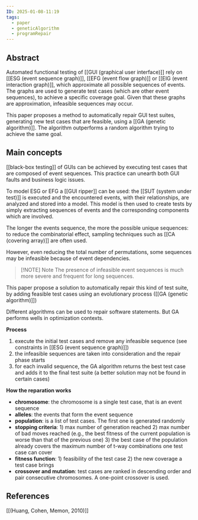 ```yaml
---
ID: 2025-01-08-11:19
tags:
  - paper
  - geneticAlgorithm
  - programRepair
---
```

## Abstract

Automated functional testing of [[GUI (graphical user interface)]] rely on [[ESG (event sequence graph)]], [[EFG (event flow graph)]] or [[EIG (event interaction graph)]], which approximate all possible sequences of events. The graphs are used to generate test cases (which are other event sequences), to achieve a specific coverage goal. Given that these graphs are approximation, infeasible sequences may occur.

This paper proposes a method to automatically repair GUI test suites, generating new test cases that are feasible, using a [[GA (genetic algorithm)]].
The algorithm outperforms a random algorithm trying to achieve the same goal.


## Main concepts

[[black-box testing]] of GUIs can be achieved by executing test cases that are composed of event sequences. This practice can unearth both GUI faults and business logic issues.

To model ESG or EFG a [[GUI ripper]] can be used: the [[SUT (system under test)]] is executed and the encountered events, with their relationships, are analyzed and stored into a model. This model is then used to create tests by simply extracting sequences of events and the corresponding components which are involved.

The longer the events sequence, the more the possible unique sequences: to reduce the combinatorial effect, sampling techniques such as [[CA (covering array)]] are often used. 

However, even reducing the total number of permutations, some sequences may be infeasible because of event dependencies.

> [!NOTE] Note
> The presence of infeasible event sequences is much more severe and frequent for long sequences.

This paper propose a solution to automatically repair this kind of test suite, by adding feasible test cases using an evolutionary process ([[GA (genetic algorithm)]])

Different algorithms can be used to repair software statements. But GA performs wells in optimization contexts.

**Process**
1. execute the initial test cases and remove any infeasible sequence (see constraints in [[ESG (event sequence graph)]])
2. the infeasible sequences are taken into consideration and the repair phase starts
3. for each invalid sequence, the GA algorithm returns the best test case and adds it to the final test suite (a better solution may not be found in certain cases)

**How the reparation works**
- **chromosome**: the chromosome is a single test case, that is an event sequence
- **alleles**: the events that form the event sequence
- **population**: is a list of test cases. The first one is generated randomly
- **stopping criteria**: 1) max number of generation reached 2) max number of bad moves reached (e.g., the best fitness of the current population is worse than that of the previous one) 3) the best case of the population already covers the maximum number of t-way combinations one test case can cover
- **fitness function**: 1) feasibility of the test case 2) the new coverage a test case brings
- **crossover and mutation**: test cases are ranked in descending order and pair consecutive chromosomes. A one-point crossover is used.
## References
[[(Huang, Cohen, Memon, 2010)]]